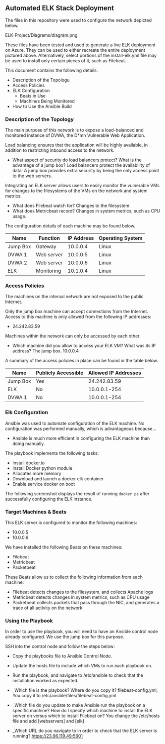 ## Automated ELK Stack Deployment

The files in this repository were used to configure the network depicted below.

ELK-Project/Diagrams/diagram.png

These files have been tested and used to generate a live ELK deployment on Azure. They can be used to either recreate the entire deployment pictured above. Alternatively, select portions of the install-elk.yml file may be used to install only certain pieces of it, such as Filebeat.

This document contains the following details:
- Description of the Topologu
- Access Policies
- ELK Configuration
  - Beats in Use
  - Machines Being Monitored
- How to Use the Ansible Build


### Description of the Topology

The main purpose of this network is to expose a load-balanced and monitored instance of DVWA, the D*mn Vulnerable Web Application.

Load balancing ensures that the application will be highly available, in addition to restricting inbound access to the network.
- What aspect of security do load balancers protect? What is the advantage of a jump box? Load balancers protect the availability of data. A jump box provides extra security by being the only access point to the web servers.

Integrating an ELK server allows users to easily monitor the vulnerable VMs for changes to the filesystems of the VMs on the network and system metrics.
- What does Filebeat watch for? Changes to the filesystem
- What does Metricbeat record? Changes in system metrics, such as CPU usage.

The configuration details of each machine may be found below.


| Name     | Function | IP Address | Operating System |
|----------|----------|------------|------------------|
| Jump Box | Gateway  | 10.0.0.4   | Linux            |
| DVWA 1   |Web server| 10.0.0.5   | Linux            |
| DVWA 2   |Web server| 10.0.0.6   | Linux            |
| ELK      |Monitoring| 10.1.0.4   | Linux            |

### Access Policies

The machines on the internal network are not exposed to the public Internet. 

Only the jump box machine can accept connections from the Internet. Access to this machine is only allowed from the following IP addresses:
- 24.242.83.59

Machines within the network can only be accessed by each other.
- Which machine did you allow to access your ELK VM? What was its IP address? The jump box. 10.0.0.4

A summary of the access policies in place can be found in the table below.

| Name     | Publicly Accessible | Allowed IP Addresses |
|----------|---------------------|----------------------|
| Jump Box | Yes                 | 24.242.83.59         |
| ELK      | No                  | 10.0.0.1-254         |
| DVWA 1   | No                  | 10.0.0.1-254         |

### Elk Configuration

Ansible was used to automate configuration of the ELK machine. No configuration was performed manually, which is advantageous because...
- Ansible is much more efficient in configuring the ELK machine than doing manually.

The playbook implements the following tasks:
- Install docker.io
- Install Docker python module
- Allocates more memory
- Download and launch a docker elk container
- Enable service docker on boot

The following screenshot displays the result of running `docker ps` after successfully configuring the ELK instance.



### Target Machines & Beats
This ELK server is configured to monitor the following machines:
- 10.0.0.5
- 10.0.0.6

We have installed the following Beats on these machines:
- Filebeat
- Metricbeat
- Packetbeat

These Beats allow us to collect the following information from each machine:
- Filebeat detects changes to the filesystem, and collects Apache logs
- Metricbeat detects changes in system metrics, such as CPU usage
- Packetbeat collects packets that pass through the NIC, and generates a trace of all activity on the network

### Using the Playbook
In order to use the playbook, you will need to have an Ansible control node already configured. We use the jump box for this purpose.

SSH into the control node and follow the steps below:
- Copy the playbooks file to Ansible Control Node.
- Update the hosts file to include which VMs to run each playbook on.
- Run the playbook, and navigate to /etc/ansible to check that the installation worked as expected.

- _Which file is the playbook? Where do you copy it? filebeat-config.yml; You copy it to /etc/ansible/files/filebeat-config.yml
- _Which file do you update to make Ansible run the playbook on a specific machine? How do I specify which machine to install the ELK server on versus which to install Filebeat on? You change the /etc/hosts file and add [webservers] and [elk]
- _Which URL do you navigate to in order to check that the ELK server is running? https://23.96.119.49:5601

